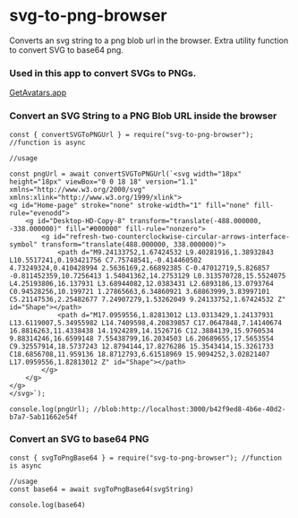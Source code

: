 # svg-to-png-browser

Converts an svg string to a png blob url in the browser. Extra utility function to convert SVG to base64 png.

### Used in this app to convert SVGs to PNGs. 

[GetAvatars.app](https://getavatars.app/)

### Convert an SVG String to a PNG Blob URL inside the browser

```
const { convertSVGToPNGUrl } = require("svg-to-png-browser"); //function is async

//usage

const pngUrl = await convertSVGToPNGUrl(`<svg width="18px" height="18px" viewBox="0 0 18 18" version="1.1" xmlns="http://www.w3.org/2000/svg" xmlns:xlink="http://www.w3.org/1999/xlink">
<g id="Home-page" stroke="none" stroke-width="1" fill="none" fill-rule="evenodd">
    <g id="Desktop-HD-Copy-8" transform="translate(-488.000000, -338.000000)" fill="#000000" fill-rule="nonzero">
        <g id="refresh-two-counterclockwise-circular-arrows-interface-symbol" transform="translate(488.000000, 338.000000)">
            <path d="M9.24133752,1.67424532 L9.40281916,1.38932843 L10.5517241,0.193421756 C7.75748541,-0.414460502 4.73249324,0.410428994 2.5636169,2.66892385 C-0.47012719,5.826857 -0.811452359,10.7256413 1.54041362,14.2753129 L0.313570728,15.5524075 L4.25193806,16.137931 L3.68944082,12.0383431 L2.6893186,13.0793764 C0.94528256,10.199721 1.27865663,6.34860921 3.68863999,3.83997101 C5.21147536,2.25482677 7.24907279,1.53262049 9.24133752,1.67424532 Z" id="Shape"></path>
            <path d="M17.0959556,1.82813012 L13.0313429,1.24137931 L13.6119007,5.34955982 L14.7409598,4.20839857 C17.0647848,7.14140674 16.8816263,11.4338438 14.1924289,14.1526716 C12.3884139,15.9760534 9.88314246,16.6599148 7.55438799,16.2034503 L6.20689655,17.5653554 C9.32557914,18.5737243 12.8794144,17.8276286 15.3543414,15.3261733 C18.6856708,11.959136 18.8712793,6.61518969 15.9094252,3.02821407 L17.0959556,1.82813012 Z" id="Shape"></path>
        </g>
    </g>
</g>
</svg>`);

console.log(pngUrl); //blob:http://localhost:3000/b42f9ed8-4b6e-40d2-b7a7-5ab11662e54f

```

### Convert an SVG to base64 PNG

```
const { svgToPngBase64 } = require("svg-to-png-browser"); //function is async

//usage
const base64 = await svgToPngBase64(svgString)

console.log(base64)

```
